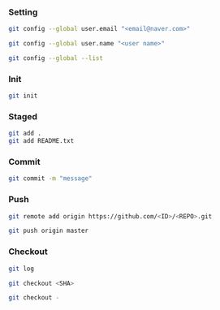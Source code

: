 ### Setting

```bash
git config --global user.email "<email@naver.com>"

git config --global user.name "<user name>"

git config --global --list
```

### Init 
```bash
git init
```

### Staged
```bash
git add .
git add README.txt
```
### Commit
```bash
git commit -m "message"
```

### Push
```bash
git remote add origin https://github.com/<ID>/<REPO>.git

git push origin master
```

### Checkout 
```bash
git log 

git checkout <SHA>

git checkout -  
```


